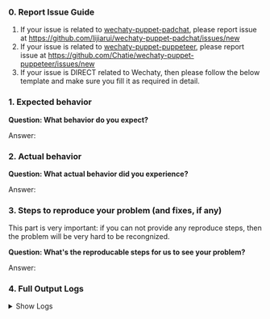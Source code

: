 ### 0. Report Issue Guide

1. If your issue is related to [wechaty-puppet-padchat](https://github.com/lijiarui/wechaty-puppet-padchat), please report issue at <https://github.com/lijiarui/wechaty-puppet-padchat/issues/new>
2. If your issue is related to [wechaty-puppet-puppeteer](https://github.com/Chatie/wechaty-puppet-puppeteer), please report issue at <https://github.com/Chatie/wechaty-puppet-puppeteer/issues/new>
3. If your issue is DIRECT related to Wechaty, then please follow the below template and make sure you fill it as required in detail.

### 1. Expected behavior

**Question: What behavior do you expect?**

Answer:

### 2. Actual behavior

**Question: What actual behavior did you experience?**

Answer:

### 3. Steps to reproduce your problem (and fixes, if any)

This part is very important: if you can not provide any reproduce steps, then the problem will be very hard to be recongnized.

**Question: What's the reproducable steps for us to see your problem?**

Answer:

### 4. Full Output Logs

<details>
<summary>
Show Logs
</summary>

```shell
$ WECHATY_LOG=silly node yourbot.js

Question: Paste your FULL(DO NOT ONLY PROVIDE FRAGEMENTS) log messages
Answer:

```

</details>
